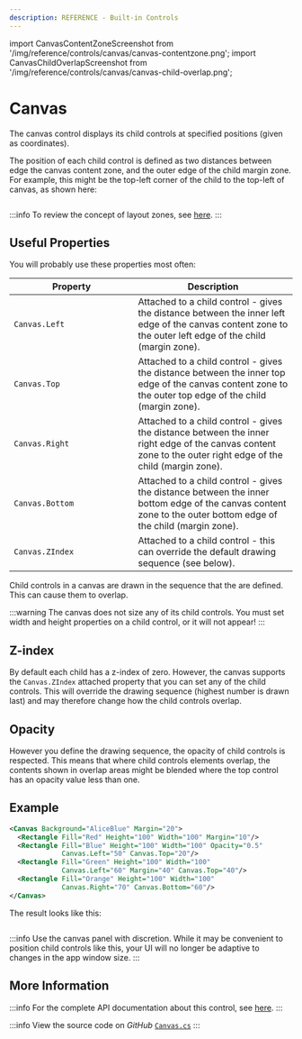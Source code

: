 ```yaml
---
description: REFERENCE - Built-in Controls
---
```


import CanvasContentZoneScreenshot from '/img/reference/controls/canvas/canvas-contentzone.png';
import CanvasChildOverlapScreenshot from '/img/reference/controls/canvas/canvas-child-overlap.png';

# Canvas

The canvas control displays its child controls at specified positions (given as coordinates).

The position of each child control is defined as two distances between edge the canvas content zone, and the outer edge of the child margin zone. For example, this might be the top-left corner of the child to the top-left of canvas, as shown here:

<img src={CanvasContentZoneScreenshot} alt="" />

:::info
To review the concept of layout zones, see [here](../../concepts/layout/layout-zones).
:::

## Useful Properties

You will probably use these properties most often:

<table><thead><tr><th width="205">Property</th><th>Description</th></tr></thead><tbody><tr><td><code>Canvas.Left</code></td><td>Attached to a child control - gives the distance between the inner left edge of the canvas content zone to the outer left edge of the child (margin zone).</td></tr><tr><td><code>Canvas.Top</code></td><td>Attached to a child control - gives the distance between the inner top edge of the canvas content zone to the outer top edge of the child (margin zone).</td></tr><tr><td><code>Canvas.Right</code></td><td>Attached to a child control - gives the distance between the inner right edge of the canvas content zone to the outer right edge of the child (margin zone).</td></tr><tr><td><code>Canvas.Bottom</code></td><td>Attached to a child control - gives the distance between the inner bottom edge of the canvas content zone to the outer bottom edge of the child (margin zone).</td></tr><tr><td><code>Canvas.ZIndex</code></td><td>Attached to a child control - this can override the default drawing sequence (see below).</td></tr></tbody></table>

Child controls in a canvas are drawn in the sequence that the are defined. This can cause them to overlap.

:::warning
The canvas does not size any of its child controls. You must set width and height properties on a child control, or it will not appear!
:::

## Z-index

By default each child has a z-index of zero. However, the canvas supports the `Canvas.ZIndex` attached property that you can set any of the child controls. This will override the drawing sequence (highest number is drawn last) and may therefore change how the child controls overlap.

## Opacity

However you define the drawing sequence, the opacity of child controls is respected. This means that where child controls elements overlap, the contents shown in overlap areas might be blended where the top control has an opacity value less than one.

## Example

```xml
<Canvas Background="AliceBlue" Margin="20">
  <Rectangle Fill="Red" Height="100" Width="100" Margin="10"/>
  <Rectangle Fill="Blue" Height="100" Width="100" Opacity="0.5"
             Canvas.Left="50" Canvas.Top="20"/>
  <Rectangle Fill="Green" Height="100" Width="100" 
             Canvas.Left="60" Margin="40" Canvas.Top="40"/>
  <Rectangle Fill="Orange" Height="100" Width="100" 
             Canvas.Right="70" Canvas.Bottom="60"/>
</Canvas>
```

The result looks like this:

<img src={CanvasChildOverlapScreenshot} alt="" />

:::info
Use the canvas panel with discretion. While it may be convenient to position child controls like this, your UI will no longer be adaptive to changes in the app window size.
:::

## More Information

:::info
For the complete API documentation about this control, see [here](https://api-docs.avaloniaui.net/docs/T_Avalonia_Controls_Canvas).
:::

:::info
View the source code on _GitHub_ [`Canvas.cs`](https://github.com/AvaloniaUI/Avalonia/blob/master/src/Avalonia.Controls/Canvas.cs)
:::
